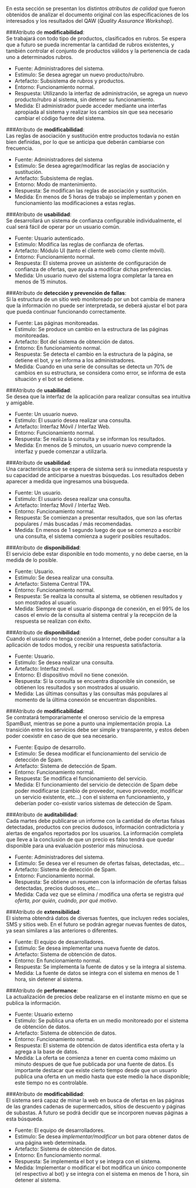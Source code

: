 En esta sección se presentan los distintos _atributos de calidad_ que fueron obtenidos de analizar el documento original con las especificaciones de los interesados y los resultados del QAW (_Quality Assurance Workshop_).

###Atributo de **modificabilidad**:  
Se trabajará con todo tipo de productos, clasificados en rubros. Se espera que a futuro se pueda incrementar la cantidad de rubros existentes, y también controlar el conjunto de productos válidos y la pertenencia de cada uno a determinados rubros.

* Fuente: Administradores del sistema.
* Estimulo: Se desea agregar un nuevo producto/rubro.
* Artefacto: Subsistema de rubros y productos.
* Entorno: Funcionamiento normal.
* Respuesta: Utilizando la interfaz de administración, se agrega un nuevo producto/rubro al sistema, sin detener su funcionamiento.
* Medida: El administrador puede acceder mediante una interfas apropiada al sistema y realizar los cambios sin que sea necesario cambiar el código fuente del sistema.

###Atributo de **modificabilidad**:  
Las reglas de asociación y sustitución entre productos todavía no están bien definidas, por lo que se anticipa que deberán cambiarse con frecuencia.

* Fuente: Administradores del sistema
* Estimulo: Se desea agregar/modificar las reglas de asociación y sustitución.
* Artefacto: Subsistema de reglas.
* Entorno: Modo de mantenimiento.
* Respuesta: Se modifican las reglas de asociación y sustitución.
* Medida: En menos de 5 horas de trabajo se implementan y ponen en funcionamiento las modificaciones a estas reglas.

###Atributo de **usabilidad**:  
Se desarrollará un sistema de confianza configurable individualmente, el cual será fácil de operar por un usuario común.

* Fuente: Usuario autenticado.
* Estimulo: Modifica las reglas de confianza de ofertas.
* Artefacto: Módulo UI (tanto el cliente web como cliente móvil).
* Entorno: Funcionamiento normal.
* Respuesta: El sistema provee un asistente de configuración de confianza de ofertas, que ayuda a modificar dichas preferencias.
* Medida: Un usuario nuevo del sistema logra completar la tarea en menos de 15 minutos.

###Atributo de **detección y prevención de fallas**:  
Si la estructura de un sitio web monitoreado por un bot cambia de manera que la información no puede ser interpretada, se deberá ajustar el bot para que pueda continuar funcionando correctamente.

* Fuente: Las páginas monitoreadas.
* Estimulo: Se produce un cambio en la estructura de las páginas monitoreadas.
* Artefacto: Bot del sistema de obtención de datos.
* Entorno: En funcionamiento normal.
* Respuesta: Se detecta el cambio en la estructura de la página, se detiene el bot, y se informa a los administradores.
* Medida: Cuando en una serie de consultas se detecta un 70% de cambios en su estructura, se considera como error, se informa de esta situación y el bot se detiene.

###Atributo de **usabilidad**:  
Se desea que la interfaz de la aplicación para realizar consultas sea intuitiva y amigable.

* Fuente: Un usuario nuevo.
* Estimulo: El usuario desea realizar una consulta.
* Artefacto: Interfaz Móvil / Interfaz Web.
* Entorno: Funcionamiento normal.
* Respuesta: Se realiza la consulta y se informan los resultados.
* Medida: En menos de 5 minutos, un usuario nuevo comprende la interfaz y puede comenzar a utilizarla.

###Atributo de **usabilidad**:  
Una característica que se espera de sistema será su inmediata respuesta y su capacidad de anticiparse a nuestras búsquedas. Los resultados deben aparecer a medida que ingresamos una búsqueda.

* Fuente: Un usuario.
* Estimulo: El usuario desea realizar una consulta.
* Artefacto: Interfaz Movil / Interfaz Web.
* Entorno: Funcionamiento normal.
* Respuesta: Se comienzan a presentar resultados, que son las ofertas populares / más buscadas / más recomendadas.
* Medida: En menos de 1 segundo luego de que se comenzo a escribir una consulta, el sistema comienza a sugerir posibles resultados.

###Atributo de **disponibilidad**:  
El servicio debe estar disponible en todo momento, y no debe caerse, en la medida de lo posible.  

* Fuente: Usuario.
* Estimulo: Se desea realizar una consulta.
* Artefacto: Sistema Central TPA.
* Entorno: Funcionamiento normal.
* Respuesta: Se realiza la consulta al sistema, se obtienen resultados y son mostrados al usuario.
* Medida: Siempre que el usuario disponga de conexión, en el 99% de los casos el envío de la consulta al sistema central y la recepción de la respuesta se realizan con éxito.

###Atributo de **disponibilidad**:  
Cuando el usuario no tenga conexión a Internet, debe poder consultar a la aplicación de todos modos, y recibir una respuesta satisfactoria.

* Fuente: Usuario.
* Estimulo: Se desea realizar una consulta.
* Artefacto: Interfaz móvil.
* Entorno: El dispositivo móvil no tiene conexión.
* Respuesta: Si la consulta se encuentra disponible sin conexión, se obtienen los resultados y son mostrados al usuario.
* Medida: Las últimas consultas y las consultas más populares al momento de la última conexión se encuentran disponibles.

###Atributo de **modificabilidad**:  
Se contratará temporariamente el oneroso servicio de la empresa SpamBust, mientras se pone a punto una implementación propia. La transición entre los servicios debe ser simple y transparente, y estos deben poder coexistir en caso de que sea necesario.

* Fuente: Equipo de desarrollo.
* Estimulo: Se desea modificar el funcionamiento del servicio de detección de Spam.
* Artefacto: Sistema de detección de Spam.
* Entorno: Funcionamiento normal.
* Respuesta: Se modifica el funcionamiento del servicio.
* Medida: El funcionamiento del servicio de detección de Spam debe poder modificarse (cambio de proveedor, nuevo proveedor, modificar un servicio existente, etc...) con el sistema en funcionamiento, y deberían poder co-existir varios sistemas de detección de Spam.

###Atributo de **auditabilidad**:  
Cada martes debe publicarse un informe con la cantidad de ofertas falsas detectadas, productos con precios dudosos, información contradictoria y alertas de engaños reportados por los usuarios. La información completa que lleve a la conclusión de que un precio es falso tendrá que quedar disponible para una evaluación posterior más minuciosa.

* Fuente: Administradores del sistema.
* Estimulo: Se desea ver el resumen de ofertas falsas, detectadas, etc...
* Artefacto: Sistema de detección de Spam.
* Entorno: Funcionamiento normal.
* Respuesta: Se obtiene un resumen con la información de ofertas falsas detectadas, precios dudosos, etc...
* Medida: Cada vez que se elimina / modifica una oferta se registra _qué oferta, por quién, cuándo, por qué motivo_.

###Atributo de **extensibilidad**:  
El sistema obtendrá datos de diversas fuentes, que incluyen redes sociales, SMS y sitios web. En el futuro se podrán agregar nuevas fuentes de datos, ya sean similares a las anteriores o diferentes.

* Fuente: El equipo de desarrolladores.
* Estimulo: Se desea implementar una nueva fuente de datos.
* Artefacto: Sistema de obtención de datos.
* Entorno: En funcionamiento normal.
* Respuesta: Se implementa la fuente de datos y se la integra al sistema.
* Medida: La fuente de datos se integra con el sistema en menos de 1 hora, sin detener al sistema.

###Atributo de **performance**:  
La actualización de precios debe realizarse en el instante mismo en que se publica la información.

* Fuente: Usuario externo
* Estimulo: Se publica una oferta en un medio monitoreado por el sistema de obtención de datos.
* Artefacto: Sistema de obtención de datos.
* Entorno: Funcionamiento normal.
* Respuesta: El sistema de obtención de datos identifica esta oferta y la agrega a la base de datos.
* Medida: La oferta se comienza a tener en cuenta como máximo un minuto despues de que fue publicada por una fuente de datos. Es importante destacar que existe cierto tiempo desde que un usuario publica una oferta en un medio hasta que este medio la hace disponible; este tiempo no es controlable.

###Atributo de **modificabilidad**:  
El sistema será capaz de minar la web en busca de ofertas en las páginas de las grandes cadenas de supermercados, sitios de descuento y páginas de subastas. A futuro se podrá decidir que se incorporen nuevas páginas a esta búsqueda.

* Fuente: El equipo de desarrolladores.
* Estimulo: Se desea _implementar/modificar_ un bot para obtener datos de una página web determinada.
* Artefacto: Sistema de obtención de datos.
* Entorno: En funcionamiento normal.
* Respuesta: Se implementa el bot y se integra con el sistema.
* Medida: Implementar o modificar el bot modifica un único componente (el respectivo al bot) y se integra con el sistema en menos de 1 hora, sin detener al sistema.

